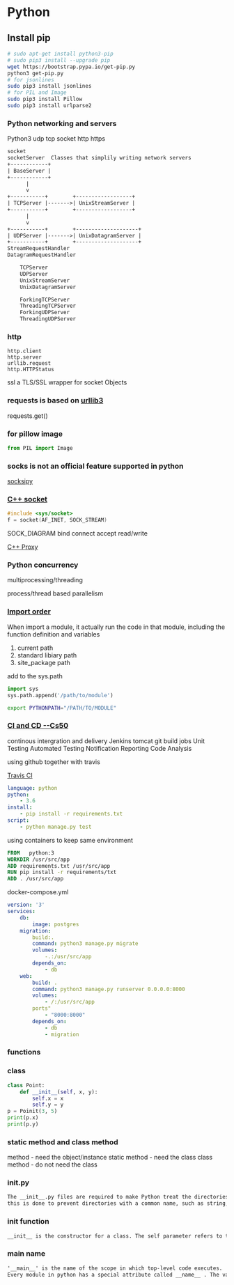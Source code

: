# Python

## Install pip

``` bash
# sudo apt-get install python3-pip
# sudo pip3 install --upgrade pip
wget https://bootstrap.pypa.io/get-pip.py
python3 get-pip.py
# for jsonlines
sudo pip3 install jsonlines
# for PIL and Image
sudo pip3 install Pillow
sudo pip3 install urlparse2

```

### Python networking and servers

Python3 udp tcp socket http https

``` txt
socket
socketServer  Classes that simplily writing network servers
+------------+
| BaseServer |
+------------+
      |
      v
+-----------+        +------------------+
| TCPServer |------->| UnixStreamServer |
+-----------+        +------------------+
      |
      v
+-----------+        +--------------------+
| UDPServer |------->| UnixDatagramServer |
+-----------+        +--------------------+
StreamRequestHandler
DatagramRequestHandler

    TCPServer
    UDPServer
    UnixStreamServer
    UnixDatagramServer

    ForkingTCPServer
    ThreadingTCPServer
    ForkingUDPServer
    ThreadingUDPServer

```

### http

    http.client
    http.server
    urllib.request
    http.HTTPStatus

ssl a TLS/SSL wrapper for socket Objects

### requests is based on [urllib3](https://github.com/urllib3/urllib3)

requests.get()

### for pillow image

``` python
from PIL import Image
```

### socks is not an official feature supported in python

[socksipy](https://sourceforge.net/projects/socksipy/)

### [C++ socket](https://www.cs.rutgers.edu/~pxk/417/notes/sockets/index.html)

``` c++
#include <sys/socket>
f = socket(AF_INET, SOCK_STREAM)
```

SOCK_DIAGRAM
bind
connect
accept
read/write

[C++ Proxy](http://www.alhem.net/project/example2/index.html)

### Python concurrency

multiprocessing/threading

process/thread based parallelism

### [Import order](https://www.youtube.com/watch?v=CqvZ3vGoGs0&t=1065s)

When import a module, it actually run the code in that module, including the function definition and variables

1. current path
2. standard libiary path
3. site_package path

add to the sys.path

``` python
import sys
sys.path.append('/path/to/module')
```

``` sh
export PYTHONPATH="/PATH/TO/MODULE"
```

### [CI and CD --Cs50](https://www.youtube.com/watch?v=alMRNeRJKUE&t=3683s)

continous intergration and delivery
Jenkins
    tomcat
    git
    build jobs
    Unit Testing
    Automated Testing
    Notification
    Reporting
    Code Analysis

using github together with travis

[Travis CI](https://travis-ci.org)

``` yml
language: python
python:
    - 3.6
install:
    - pip install -r requirements.txt
script:
    - python manage.py test
```

using containers to keep same environment

``` Dockerfile
FROM   python:3
WORKDIR /usr/src/app
ADD requirements.txt /usr/src/app
RUN pip install -r requirements/txt
ADD . /usr/src/app
```

docker-compose.yml

``` yml
version: '3'
services:
    db:
        image: postgres
    migration:
        build:.
        command: python3 manage.py migrate
        volumes:
            -.:/usr/src/app
        depends_on:
            - db
    web:
        build: .
        command: python3 manage.py runserver 0.0.0.0:8000
        volumes:
            - /:/usr/src/app
        ports"
            - "8000:8000"
        depends_on:
            - db
            - migration
```

### functions

### class

``` python
class Point:
    def __init__(self, x, y):
        self.x = x
        self.y = y
p = Poinit(3, 5)
print(p.x)
print(p.y)
```

### static method and class method

method          - need the object/instance
static method   - need the class
class method    - do not need the class

### __init__.py

``` txt
The __init__.py files are required to make Python treat the directories as containing packages;
this is done to prevent directories with a common name, such as string, from unintentionally hiding valid modules that occur later on the module search path.
```

### __init__ function

``` txt
__init__ is the constructor for a class. The self parameter refers to the instance of the object (like this in C++).
```

### __main__  __name__

``` txt
'__main__' is the name of the scope in which top-level code executes.
Every module in python has a special attribute called __name__ . The value of __name__  attribute is set to '__main__'  when module run as main program. Otherwise the value of __name__  is set to contain the name of the modu
```